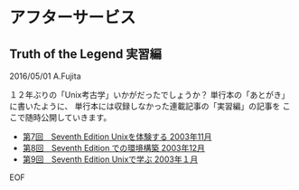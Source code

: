 # アフターサービス

## Truth of the Legend 実習編

2016/05/01 A.Fujita

１２年ぶりの「Unix考古学」いかがだったでしょうか？
単行本の「あとがき」に書いたように、
単行本には収録しなかった連載記事の「実習編」の記事を
ここで随時公開していきます。

* [第7回　Seventh Edition Unixを体験する 2003年11月](practice/200311-07.md)
* [第8回　Seventh Edition での環境構築   2003年12月](practice/200312-08.md)
* [第9回　Seventh Edition Unixで学ぶ    2003年１月](practice/200401-09.md)

EOF
